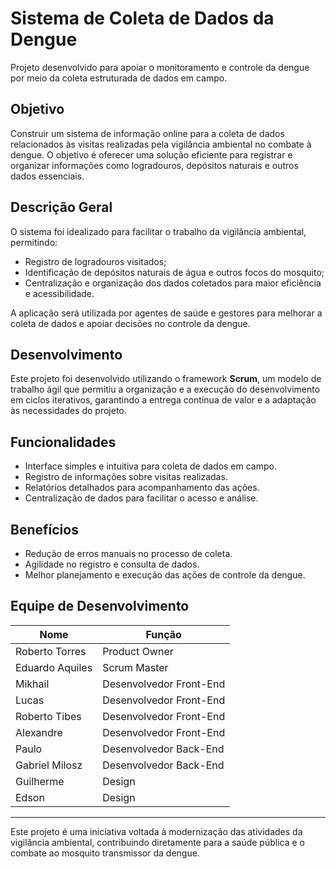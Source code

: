 # Sistema de Coleta de Dados da Dengue
Projeto desenvolvido para apoiar o monitoramento e controle da dengue por meio da coleta estruturada de dados em campo.

## Objetivo
Construir um sistema de informação online para a coleta de dados relacionados às visitas realizadas pela vigilância ambiental no combate à dengue. O objetivo é oferecer uma solução eficiente para registrar e organizar informações como logradouros, depósitos naturais e outros dados essenciais.

## Descrição Geral
O sistema foi idealizado para facilitar o trabalho da vigilância ambiental, permitindo:
- Registro de logradouros visitados;
- Identificação de depósitos naturais de água e outros focos do mosquito;
- Centralização e organização dos dados coletados para maior eficiência e acessibilidade.

A aplicação será utilizada por agentes de saúde e gestores para melhorar a coleta de dados e apoiar decisões no controle da dengue.

## Desenvolvimento
Este projeto foi desenvolvido utilizando o framework **Scrum**, um modelo de trabalho ágil que permitiu a organização e a execução do desenvolvimento em ciclos iterativos, garantindo a entrega contínua de valor e a adaptação às necessidades do projeto.

## Funcionalidades
- Interface simples e intuitiva para coleta de dados em campo.
- Registro de informações sobre visitas realizadas.
- Relatórios detalhados para acompanhamento das ações.
- Centralização de dados para facilitar o acesso e análise.

## Benefícios
- Redução de erros manuais no processo de coleta.
- Agilidade no registro e consulta de dados.
- Melhor planejamento e execução das ações de controle da dengue.

## Equipe de Desenvolvimento
| Nome                | Função                         |
|---------------------|--------------------------------|
| Roberto Torres      | Product Owner                  |
| Eduardo Aquiles     | Scrum Master                   |
| Mikhail             | Desenvolvedor Front-End        |
| Lucas               | Desenvolvedor Front-End        |
| Roberto Tibes       | Desenvolvedor Front-End        |
| Alexandre           | Desenvolvedor Front-End        |
| Paulo               | Desenvolvedor Back-End         |
| Gabriel Milosz      | Desenvolvedor Back-End         |
| Guilherme           | Design                         |
| Edson               | Design                         |

---

Este projeto é uma iniciativa voltada à modernização das atividades da vigilância ambiental, contribuindo diretamente para a saúde pública e o combate ao mosquito transmissor da dengue.
